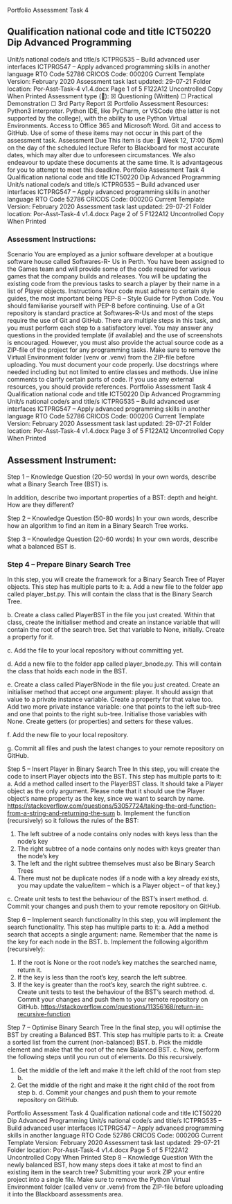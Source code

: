 Portfolio Assessment Task 4
## Qualification national code and title ICT50220 Dip Advanced Programming
Unit/s national code/s and title/s ICTPRG535 – Build advanced user interfaces
ICTPRG547 – Apply advanced programming skills in another language
RTO Code 52786 CRICOS Code: 00020G Current Template Version: February 2020
Assessment task last updated: 29-07-21
Folder location: Por-Asst-Task-4 v1.4.docx Page 1 of 5
F122A12
Uncontrolled Copy When Printed
Assessment type ():
☒ Questioning (Written)
☐ Practical Demonstration
☐ 3rd Party Report
☒ Portfolio
Assessment Resources:
Python3 interpreter.
Python IDE, like PyCharm, or VSCode (the latter is not supported by the college), with the ability to
use Python Virtual Environments.
Access to Office 365 and Microsoft Word.
Git and access to GitHub.
Use of some of these items may not occur in this part of the assessment task.
Assessment Due
This item is due:
 Week 12, 17:00 (5pm) on the day of the scheduled lecture
Refer to Blackboard for most accurate dates, which may alter due to unforeseen circumstances. We
also endeavour to update these documents at the same time.
It is advantageous for you to attempt to meet this deadline.
Portfolio Assessment Task 4
Qualification national code and title ICT50220 Dip Advanced Programming
Unit/s national code/s and title/s ICTPRG535 – Build advanced user interfaces
ICTPRG547 – Apply advanced programming skills in another language
RTO Code 52786 CRICOS Code: 00020G Current Template Version: February 2020
Assessment task last updated: 29-07-21
Folder location: Por-Asst-Task-4 v1.4.docx Page 2 of 5
F122A12
Uncontrolled Copy When Printed
### Assessment Instructions:
Scenario
You are employed as a junior software developer at a boutique software house called Softwares-R-
Us in Perth.
You have been assigned to the Games team and will provide some of the code required for various
games that the company builds and releases.
You will be updating the existing code from the previous tasks to search a player by their name in a
list of Player objects.
Instructions
Your code must adhere to certain style guides, the most important being PEP-8 – Style Guide for
Python Code. You should familiarise yourself with PEP-8 before continuing.
Use of a Git repository is standard practice at Softwares-R-Us and most of the steps require the use
of Git and GitHub.
There are multiple steps in this task, and you must perform each step to a satisfactory level.
You may answer any questions in the provided template (if available) and the use of screenshots is
encouraged. However, you must also provide the actual source code as a ZIP-file of the project for
any programming tasks. Make sure to remove the Virtual Environment folder (venv or .venv) from the
ZIP-file before uploading.
You must document your code properly. Use docstrings where needed including but not limited to
entire classes and methods. Use inline comments to clarify certain parts of code.
If you use any external resources, you should provide references.
Portfolio Assessment Task 4
Qualification national code and title ICT50220 Dip Advanced Programming
Unit/s national code/s and title/s ICTPRG535 – Build advanced user interfaces
ICTPRG547 – Apply advanced programming skills in another language
RTO Code 52786 CRICOS Code: 00020G Current Template Version: February 2020
Assessment task last updated: 29-07-21
Folder location: Por-Asst-Task-4 v1.4.docx Page 3 of 5
F122A12
Uncontrolled Copy When Printed
## Assessment Instrument:
Step 1 – Knowledge Question (20-50 words)
In your own words, describe what a Binary Search Tree (BST) is.

In addition, describe two important properties of a BST: depth and height. How are they different?

Step 2 – Knowledge Question (50-80 words)
In your own words, describe how an algorithm to find an item in a Binary Search Tree works.

Step 3 – Knowledge Question (20-60 words)
In your own words, describe what a balanced BST is.

### Step 4 – Prepare Binary Search Tree
In this step, you will create the framework for a Binary Search Tree of Player objects. This step has
multiple parts to it:
a. 
Add a new file to the folder app called player_bst.py. This will contain the class that is the Binary Search Tree.

b.
Create a class called PlayerBST in the file you just created. Within that class, create the initialiser method and create an instance variable that will contain the root of the search tree. Set that variable to None, initially. Create a property for it.

c.
Add the file to your local repository without committing yet.

d.
Add a new file to the folder app called player_bnode.py. This will contain the class that holds each node in the BST.

e.
Create a class called PlayerBNode in the file you just created. Create an initialiser method that accept one argument: player. It should assign that value to a private instance variable. Create a property for that value too. Add two more private instance variable: one that points to the left sub-tree and one that points to the right sub-tree. Initialise those variables with None. Create getters (or properties) and setters for these values.

f.
Add the new file to your local repository.

g.
Commit all files and push the latest changes to your remote repository on GitHub.

Step 5 – Insert Player in Binary Search Tree
In this step, you will create the code to insert Player objects into the BST. This step has multiple parts to it:
a. Add a method called insert to the PlayerBST class. It should take a Player object as the only argument. Please note that it should use the Player object’s name property as the key, since we want to search by name.
https://stackoverflow.com/questions/53057724/taking-the-ord-function-from-a-string-and-returning-the-sum
b. Implement the function (recursively) so it follows the rules of the BST:
 1. The left subtree of a node contains only nodes with keys less than the node’s key
 2. The right subtree of a node contains only nodes with keys greater than the node’s key
 3. The left and the right subtree themselves must also be Binary Search Trees
 4. There must not be duplicate nodes (if a node with a key already exists, you may update the value/item – which is a Player object – of that key.)

c. Create unit tests to test the behaviour of the BST’s insert method.
d. Commit your changes and push them to your remote repository on GitHub.

Step 6 – Implement search functionality
In this step, you will implement the search functionality. This step has multiple parts to it:
a. Add a method search that accepts a single argument: name. Remember that the name is the key for each node in the BST.
b. Implement the following algorithm (recursively):
1. If the root is None or the root node’s key matches the searched name, return it.
2. If the key is less than the root’s key, search the left subtree.
3. If the key is greater than the root’s key, search the right subtree.
c. Create unit tests to test the behaviour of the BST’s search method.
d. Commit your changes and push them to your remote repository on GitHub.
https://stackoverflow.com/questions/11356168/return-in-recursive-function

Step 7 – Optimise Binary Search Tree
In the final step, you will optimise the BST by creating a Balanced BST. This step has multiple parts
to it:
a. Create a sorted list from the current (non-balanced) BST.
b. Pick the middle element and make that the root of the new Balanced BST.
c. Now, perform the following steps until you run out of elements. Do this recursively.
1. Get the middle of the left and make it the left child of the root from step b.
2. Get the middle of the right and make it the right child of the root from step b.
d. Commit your changes and push them to your remote repository on GitHub.


Portfolio Assessment Task 4
Qualification national code and title ICT50220 Dip Advanced Programming
Unit/s national code/s and title/s ICTPRG535 – Build advanced user interfaces
ICTPRG547 – Apply advanced programming skills in another language
RTO Code 52786 CRICOS Code: 00020G Current Template Version: February 2020
Assessment task last updated: 29-07-21
Folder location: Por-Asst-Task-4 v1.4.docx Page 5 of 5
F122A12
Uncontrolled Copy When Printed
Step 8 – Knowledge Question
With the newly balanced BST, how many steps does it take at most to find an existing item in the
search tree?
Submitting your work
ZIP your entire project into a single file.
Make sure to remove the Python Virtual Environment folder (called venv or .venv) from the ZIP-file
before uploading it into the Blackboard assessments area.
